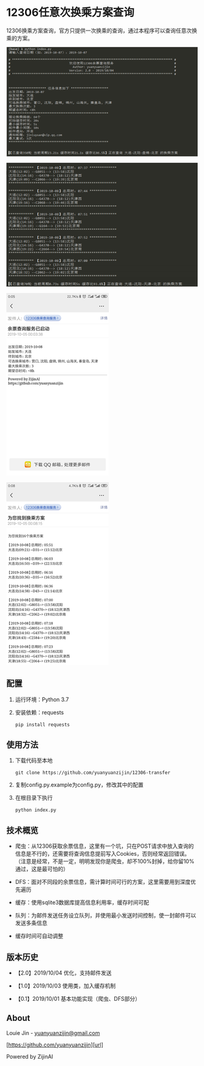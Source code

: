 # 12306任意次换乘方案查询

12306换乘方案查询，官方只提供一次换乘的查询，通过本程序可以查询任意次换乘的方案。

![终端启动页面](https://github.com/yuanyuanzijin/12306-transfer/raw/master/imgs/1.png)

![终端查询结果页面](https://github.com/yuanyuanzijin/12306-transfer/raw/master/imgs/2.png)

![手机邮件通知](https://github.com/yuanyuanzijin/12306-transfer/raw/master/imgs/3.png)

![手机邮件通知](https://github.com/yuanyuanzijin/12306-transfer/raw/master/imgs/4.png)

## 配置

1. 运行环境：Python 3.7

2. 安装依赖：requests

    ```
    pip install requests
    ```
  
## 使用方法

1. 下载代码至本地

    ```
   git clone https://github.com/yuanyuanzijin/12306-transfer
   ```

2. 复制config.py.example为config.py，修改其中的配置

3. 在根目录下执行

    ```
    python index.py
    ```
   
## 技术概览

* 爬虫：从12306获取余票信息，这里有一个坑，只在POST请求中放入查询的信息是不行的，还需要将查询信息提前写入Cookies，否则经常返回错误。（注意是经常，不是一定，明明发现你是爬虫，却不100%封掉，给你留10%通过，这是最可怕的）

* DFS：面对不同段的余票信息，需计算时间可行的方案，这里需要用到深度优先遍历

* 缓存：使用sqlite3数据库提高信息利用率，缓存时间可配

* 队列：为邮件发送任务设立队列，并使用最小发送时间控制，使一封邮件可以发送多条信息

* 缓存时间可自动调整

## 版本历史

* 【2.0】2019/10/04 优化，支持邮件发送

* 【1.0】2019/10/03 使用类，加入缓存机制

* 【0.1】2019/10/01 基本功能实现（爬虫、DFS部分）

## About

Louie Jin - yuanyuanzijin@gmail.com

[https://github.com/yuanyuanzijin][url]

Powered by ZijinAI


[url]: https://github.com/yuanyuanzijin
